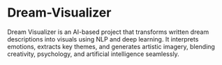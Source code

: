 # Dream-Visualizer
Dream Visualizer is an AI-based project that transforms written dream descriptions into visuals using NLP and deep learning. It interprets emotions, extracts key themes, and generates artistic imagery, blending creativity, psychology, and artificial intelligence seamlessly.
